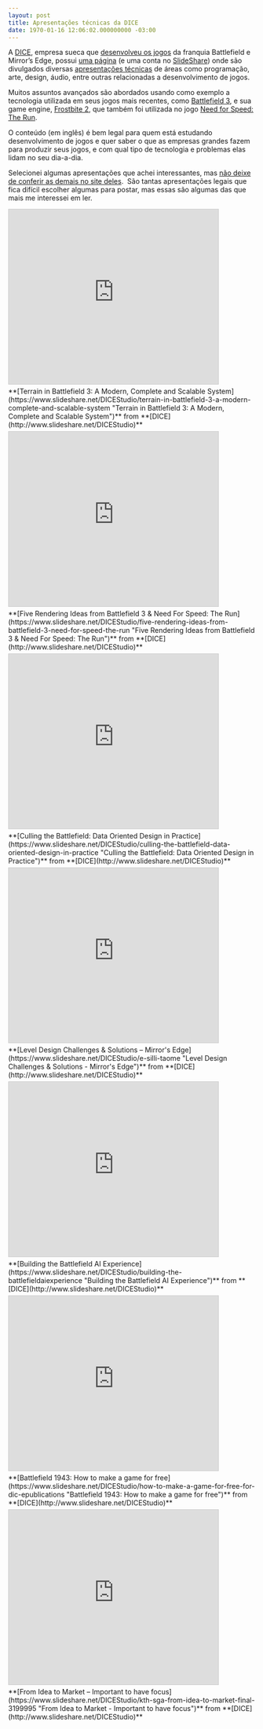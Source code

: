 ```yaml
---
layout: post
title: Apresentações técnicas da DICE
date: 1970-01-16 12:06:02.000000000 -03:00
---
```


A [DICE](http://dice.se "DICE"), empresa sueca que [desenvolveu os jogos](http://dice.se/games "Jogos") da franquia Battlefield e Mirror’s Edge, possui [uma página](http://dice.se/publications "DICE") (e uma conta no [SlideShare](http://www.slideshare.net/DICEStudio "SlideShare")) onde são divulgados diversas [apresentações técnicas](http://dice.se/publications "Apresentações") de áreas como programação, arte, design, áudio, entre outras relacionadas a desenvolvimento de jogos.

Muitos assuntos avançados são abordados usando como exemplo a tecnologia utilizada em seus jogos mais recentes, como [Battlefield 3](http://www.battlefield.com/battlefield3 "Battlefield 3"), e sua game engine, [Frostbite 2](http://dice.se/frostbite "Frostbite 2"), que também foi utilizada no jogo [Need for Speed: The Run](http://www.needforspeed.com/the-run "NFS: The Run").

O conteúdo (em inglês) é bem legal para quem está estudando desenvolvimento de jogos e quer saber o que as empresas grandes fazem para produzir seus jogos, e com qual tipo de tecnologia e problemas elas lidam no seu dia-a-dia.

Selecionei algumas apresentações que achei interessantes, mas [não deixe de conferir as demais no site deles](http://dice.se/publications "DICE").  São tantas apresentações legais que fica difícil escolher algumas para postar, mas essas são algumas das que mais me interessei em ler.

<iframe allowfullscreen="" frameborder="0" height="356" marginheight="0" marginwidth="0" scrolling="no" src="https://www.slideshare.net/slideshow/embed_code/11989404" style="border:1px solid #CCC; border-width:1px; margin-bottom:5px; max-width: 100%;" width="427"></iframe>

<div style="margin-bottom:5px">**[Terrain in Battlefield 3: A Modern, Complete and Scalable System](https://www.slideshare.net/DICEStudio/terrain-in-battlefield-3-a-modern-complete-and-scalable-system "Terrain in Battlefield 3: A Modern, Complete and Scalable System")** from **[DICE](http://www.slideshare.net/DICEStudio)**</div><iframe allowfullscreen="" frameborder="0" height="356" marginheight="0" marginwidth="0" scrolling="no" src="https://www.slideshare.net/slideshow/embed_code/8907879" style="border:1px solid #CCC; border-width:1px; margin-bottom:5px; max-width: 100%;" width="427"></iframe>

<div style="margin-bottom:5px">**[Five Rendering Ideas from Battlefield 3 & Need For Speed: The Run](https://www.slideshare.net/DICEStudio/five-rendering-ideas-from-battlefield-3-need-for-speed-the-run "Five Rendering Ideas from Battlefield 3 & Need For Speed: The Run")** from **[DICE](http://www.slideshare.net/DICEStudio)**</div><iframe allowfullscreen="" frameborder="0" height="356" marginheight="0" marginwidth="0" scrolling="no" src="https://www.slideshare.net/slideshow/embed_code/7188632" style="border:1px solid #CCC; border-width:1px; margin-bottom:5px; max-width: 100%;" width="427"></iframe>

<div style="margin-bottom:5px">**[Culling the Battlefield: Data Oriented Design in Practice](https://www.slideshare.net/DICEStudio/culling-the-battlefield-data-oriented-design-in-practice "Culling the Battlefield: Data Oriented Design in Practice")** from **[DICE](http://www.slideshare.net/DICEStudio)**</div><iframe allowfullscreen="" frameborder="0" height="356" marginheight="0" marginwidth="0" scrolling="no" src="https://www.slideshare.net/slideshow/embed_code/5039380" style="border:1px solid #CCC; border-width:1px; margin-bottom:5px; max-width: 100%;" width="427"></iframe>

<div style="margin-bottom:5px">**[Level Design Challenges & Solutions – Mirror's Edge](https://www.slideshare.net/DICEStudio/e-silli-taome "Level Design Challenges & Solutions - Mirror's Edge")** from **[DICE](http://www.slideshare.net/DICEStudio)**</div><iframe allowfullscreen="" frameborder="0" height="356" marginheight="0" marginwidth="0" scrolling="no" src="https://www.slideshare.net/slideshow/embed_code/4634155" style="border:1px solid #CCC; border-width:1px; margin-bottom:5px; max-width: 100%;" width="427"></iframe>

<div style="margin-bottom:5px">**[Building the Battlefield AI Experience](https://www.slideshare.net/DICEStudio/building-the-battlefieldaiexperience "Building the Battlefield AI Experience")** from **[DICE](http://www.slideshare.net/DICEStudio)**</div><iframe allowfullscreen="" frameborder="0" height="356" marginheight="0" marginwidth="0" scrolling="no" src="https://www.slideshare.net/slideshow/embed_code/3199719" style="border:1px solid #CCC; border-width:1px; margin-bottom:5px; max-width: 100%;" width="427"></iframe>

<div style="margin-bottom:5px">**[Battlefield 1943: How to make a game for free](https://www.slideshare.net/DICEStudio/how-to-make-a-game-for-free-for-dic-epublications "Battlefield 1943: How to make a game for free")** from **[DICE](http://www.slideshare.net/DICEStudio)**</div><iframe allowfullscreen="" frameborder="0" height="356" marginheight="0" marginwidth="0" scrolling="no" src="https://www.slideshare.net/slideshow/embed_code/3199995" style="border:1px solid #CCC; border-width:1px; margin-bottom:5px; max-width: 100%;" width="427"></iframe>

<div style="margin-bottom:5px">**[From Idea to Market – Important to have focus](https://www.slideshare.net/DICEStudio/kth-sga-from-idea-to-market-final-3199995 "From Idea to Market - Important to have focus")** from **[DICE](http://www.slideshare.net/DICEStudio)**</div>
